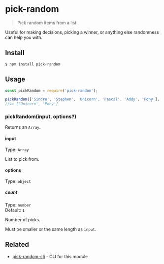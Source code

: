 # pick-random

> Pick random items from a list

Useful for making decisions, picking a winner, or anything else randomness can help you with.

## Install

```
$ npm install pick-random
```

## Usage

```js
const pickRandom = require('pick-random');

pickRandom(['Sindre', 'Stephen', 'Unicorn', 'Pascal', 'Addy', 'Pony'], {count: 2});
//=> ['Unicorn', 'Pony']
```

### pickRandom(input, options?)

Returns an `Array`.

#### input

Type: `Array`

List to pick from.

#### options

Type: `object`

##### count

Type: `number`\
Default: `1`

Number of picks.

Must be smaller or the same length as `input`.

## Related

- [pick-random-cli](https://github.com/sindresorhus/pick-random-cli) - CLI for this module
